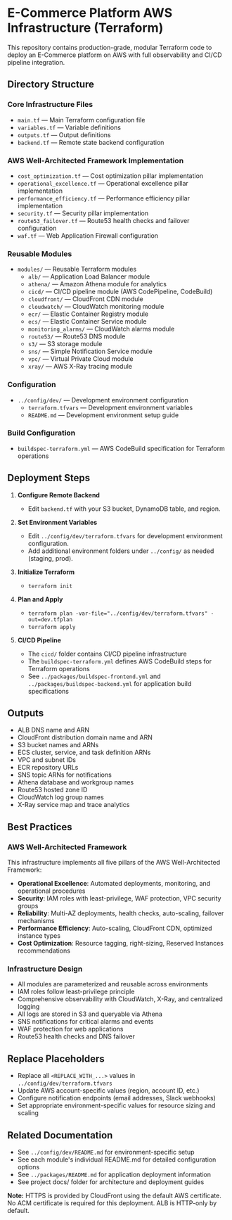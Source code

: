# E-Commerce Platform AWS Infrastructure (Terraform)

This repository contains production-grade, modular Terraform code to deploy an E-Commerce platform on AWS with full observability and CI/CD pipeline integration.

## Directory Structure

### Core Infrastructure Files
- `main.tf` — Main Terraform configuration file
- `variables.tf` — Variable definitions
- `outputs.tf` — Output definitions
- `backend.tf` — Remote state backend configuration

### AWS Well-Architected Framework Implementation
- `cost_optimization.tf` — Cost optimization pillar implementation
- `operational_excellence.tf` — Operational excellence pillar implementation
- `performance_efficiency.tf` — Performance efficiency pillar implementation
- `security.tf` — Security pillar implementation
- `route53_failover.tf` — Route53 health checks and failover configuration
- `waf.tf` — Web Application Firewall configuration

### Reusable Modules
- `modules/` — Reusable Terraform modules
  - `alb/` — Application Load Balancer module
  - `athena/` — Amazon Athena module for analytics
  - `cicd/` — CI/CD pipeline module (AWS CodePipeline, CodeBuild)
  - `cloudfront/` — CloudFront CDN module
  - `cloudwatch/` — CloudWatch monitoring module
  - `ecr/` — Elastic Container Registry module
  - `ecs/` — Elastic Container Service module
  - `monitoring_alarms/` — CloudWatch alarms module
  - `route53/` — Route53 DNS module
  - `s3/` — S3 storage module
  - `sns/` — Simple Notification Service module
  - `vpc/` — Virtual Private Cloud module
  - `xray/` — AWS X-Ray tracing module

### Configuration
- `../config/dev/` — Development environment configuration
  - `terraform.tfvars` — Development environment variables
  - `README.md` — Development environment setup guide

### Build Configuration
- `buildspec-terraform.yml` — AWS CodeBuild specification for Terraform operations

## Deployment Steps

1. **Configure Remote Backend**
   - Edit `backend.tf` with your S3 bucket, DynamoDB table, and region.

2. **Set Environment Variables**
   - Edit `../config/dev/terraform.tfvars` for development environment configuration.
   - Add additional environment folders under `../config/` as needed (staging, prod).

3. **Initialize Terraform**
   - `terraform init`

4. **Plan and Apply**
   - `terraform plan -var-file="../config/dev/terraform.tfvars" -out=dev.tfplan`
   - `terraform apply`

5. **CI/CD Pipeline**
   - The `cicd/` folder contains CI/CD pipeline infrastructure
   - The `buildspec-terraform.yml` defines AWS CodeBuild steps for Terraform operations
   - See `../packages/buildspec-frontend.yml` and `../packages/buildspec-backend.yml` for application build specifications

## Outputs
- ALB DNS name and ARN
- CloudFront distribution domain name and ARN
- S3 bucket names and ARNs
- ECS cluster, service, and task definition ARNs
- VPC and subnet IDs
- ECR repository URLs
- SNS topic ARNs for notifications
- Athena database and workgroup names
- Route53 hosted zone ID
- CloudWatch log group names
- X-Ray service map and trace analytics

## Best Practices

### AWS Well-Architected Framework
This infrastructure implements all five pillars of the AWS Well-Architected Framework:
- **Operational Excellence**: Automated deployments, monitoring, and operational procedures
- **Security**: IAM roles with least-privilege, WAF protection, VPC security groups
- **Reliability**: Multi-AZ deployments, health checks, auto-scaling, failover mechanisms
- **Performance Efficiency**: Auto-scaling, CloudFront CDN, optimized instance types
- **Cost Optimization**: Resource tagging, right-sizing, Reserved Instances recommendations

### Infrastructure Design
- All modules are parameterized and reusable across environments
- IAM roles follow least-privilege principle
- Comprehensive observability with CloudWatch, X-Ray, and centralized logging
- All logs are stored in S3 and queryable via Athena
- SNS notifications for critical alarms and events
- WAF protection for web applications
- Route53 health checks and DNS failover

## Replace Placeholders
- Replace all `<REPLACE_WITH_...>` values in `../config/dev/terraform.tfvars`
- Update AWS account-specific values (region, account ID, etc.)
- Configure notification endpoints (email addresses, Slack webhooks)
- Set appropriate environment-specific values for resource sizing and scaling

## Related Documentation
- See `../config/dev/README.md` for environment-specific setup
- See each module's individual README.md for detailed configuration options
- See `../packages/README.md` for application deployment information
- See project docs/ folder for architecture and deployment guides

**Note:** HTTPS is provided by CloudFront using the default AWS certificate. No ACM certificate is required for this deployment. ALB is HTTP-only by default.
